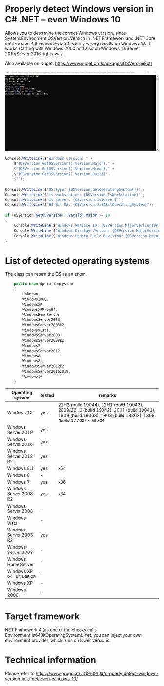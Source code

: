 # Properly detect Windows version in C# .NET – even Windows 10
Allows you to determine the correct Windows version, since System.Environment.OSVersion.Version in .NET Framework and .NET Core until version 4.8 respectively 3.1 returns wrong results on Windows 10. It works starting with Windows 2000 and also on Windows 10/Server 2019/Server 2016 right away.

Also available on Nuget: https://www.nuget.org/packages/OSVersionExt/

<img src="images/windows10-version-demo.png">


```csharp
Console.WriteLine($"Windows version: " +
    $"{OSVersion.GetOSVersion().Version.Major}." +
    $"{OSVersion.GetOSVersion().Version.Minor}." +
    $"{OSVersion.GetOSVersion().Version.Build}" +
    $"");

Console.WriteLine($"OS type: {OSVersion.GetOperatingSystem()}");
Console.WriteLine($"is workstation: {OSVersion.IsWorkstation}");
Console.WriteLine($"is server: {OSVersion.IsServer}");
Console.WriteLine($"64-Bit OS: {OSVersion.Is64BitOperatingSystem}");

if (OSVersion.GetOSVersion().Version.Major >= 10)
{
    Console.WriteLine($"Windows Release ID: {OSVersion.MajorVersion10Properties().ReleaseId ?? "(Unable to detect)"}");
    Console.WriteLine($"Windows Display Version: {OSVersion.MajorVersion10Properties().DisplayVersion ?? "(Unable to detect)"}");
    Console.WriteLine($"Windows Update Build Revision: {OSVersion.MajorVersion10Properties().UBR ?? "(Unable to detect)"}");
}
```



# List of detected operating systems

The class can return the OS as an enum. 

```csharp
    public enum OperatingSystem
    {
        Unknown,
        Windows2000,
        WindowsXP,
        WindowsXPProx64,
        WindowsHomeServer,
        WindowsServer2003,
        WindowsServer2003R2, 
        WindowsVista,
        WindowsServer2008,
        WindowsServer2008R2,
        Windows7,
        WindowsServer2012,
        Windows8,
        Windows81,
        WindowsServer2012R2,    
        WindowsServer20162019,  
        Windows10               
    }
```

| Operating system  | tested | remarks |
| ------------- | ------------- | -------------  |
| Windows 10  | yes  | 21H2 (build 19044), 21H1 (build 19043), 2009/20H2 (build 19042), 2004 (build 19041), 1909 (build 18363), 1903 (build 18362), 1809 (build 17763) - all x64  |
| Windows Server 2019  |yes  |   |
| Windows Server 2016  | yes  |   |
| Windows Server 2012 R2  | yes  |   |
| Windows 8.1  | yes  | x64  |
| Windows 8  | -  |   |
| Windows 7  | yes  | x86  |
| Windows Server 2008 R2  | yes  | x64  |
| Windows Server 2008  | -  |   |
| Windows Vista  | -  |   |
| Windows Server 2003 R2  | yes  |   |
| Windows Server 2003  | -  |   |
| Windows Home Server  | -  |   |
| Windows XP 64-Bit Edition  | -  |   |
| Windows XP  | -  |   |
| Windows 2000  | -  |   |


# Target framework
NET Framework 4 (as one of the checks calls Environment.Is64BitOperatingSystem). Yet, you can inject your own environment provider, which runs on lower versions.

# Technical information
Please refer to https://www.prugg.at/2019/09/09/properly-detect-windows-version-in-c-net-even-windows-10/
